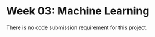Week 03: Machine Learning
=========================

There is no code submission requirement for this project.
